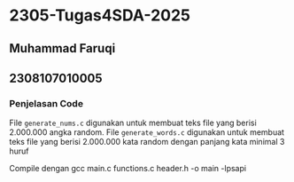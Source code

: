 # 2305-Tugas4SDA-2025

## Muhammad Faruqi
## 2308107010005

### Penjelasan Code

File `generate_nums.c` digunakan untuk membuat teks file yang berisi 2.000.000 angka random.
File `generate_words.c` digunakan untuk membuat teks file yang berisi 2.000.000 kata random dengan panjang kata minimal 3 huruf

Compile dengan gcc main.c functions.c header.h -o main -lpsapi